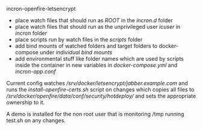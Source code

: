incron-openfire-letsencrypt


* place watch files that should run as _ROOT_ in the _incron.d_ folder
* place watch files that should run as the unprivileged user _icuser_ in _incron_ folder
* place scripts run by watch files in the _scripts_ folder
* add bind mounts of watched folders and target folders to docker-compose under _individual bind mounts_
* add environmental stuff like folder names which are used by scripts inside the container in new variables in _docker-compose.yml_ and _incron-app.conf_

Current config watches _/srv/docker/letsencrypt/jabber.example.com_ and runs the _install-openfire-certs.sh_ script on changes which copies all files to
_/srv/docker/openfire/data/conf/security/hotdeploy/_ and sets the appropriate ownership to it.  

A demo is installed for the non root user that is monitoring /tmp running test.sh on any changes. 
